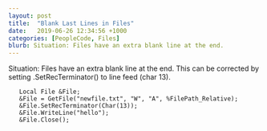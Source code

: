 ```yaml
---
layout: post
title:  "Blank Last Lines in Files"
date:   2019-06-26 12:34:56 +1000
categories: [PeopleCode, Files]
blurb: Situation: Files have an extra blank line at the end.
---
```


Situation: Files have an extra blank line at the end.
This can be corrected by setting .SetRecTerminator() to line feed (char 13).
```
   Local File &File;
   &File = GetFile("newfile.txt", "W", "A", %FilePath_Relative);
   &File.SetRecTerminator(Char(13));
   &File.WriteLine("hello");
   &File.Close();
   ```
<!--stackedit_data:
eyJoaXN0b3J5IjpbMTYwNTM2Nzc2Ml19
-->